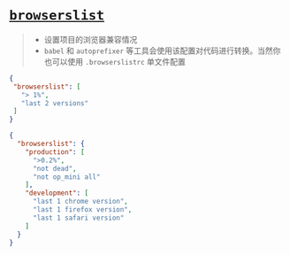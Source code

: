 # [`browserslist`]()

> - 设置项目的浏览器兼容情况
> - `babel` 和 `autoprefixer` 等工具会使用该配置对代码进行转换。当然你也可以使用 `.browserslistrc` 单文件配置

```json
{
 "browserslist": [
   "> 1%",
   "last 2 versions"
 ]
}
```

```json
{
  "browserslist": {
    "production": [
      ">0.2%",
      "not dead",
      "not op_mini all"
    ],
    "development": [
      "last 1 chrome version",
      "last 1 firefox version",
      "last 1 safari version"
    ]
  }
}
```
